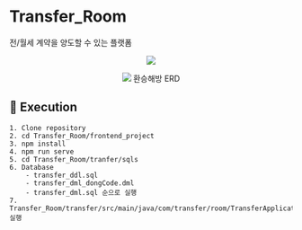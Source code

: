 # Transfer_Room
전/월세 계약을 양도할 수 있는 플랫폼

<p align = "center">
  <img src= "https://user-images.githubusercontent.com/53431518/203803328-49d19976-2459-405a-85cc-0d683079c188.png"></img>
</p>

<p align = "center">
  <img src= "https://user-images.githubusercontent.com/53431518/203803087-1f3bee8b-cd93-4052-9293-6401dbdd73bd.png"></img>
  환승해방 ERD
</p>

## 🚀 Execution
    1. Clone repository
    2. cd Transfer_Room/frontend_project
    3. npm install
    4. npm run serve
    5. cd Transfer_Room/tranfer/sqls
    6. Database 
        - transfer_ddl.sql
        - transfer_dml_dongCode.dml
        - transfer_dml.sql 순으로 실행
    7. Transfer_Room/transfer/src/main/java/com/transfer/room/TransferApplication.java 실행

